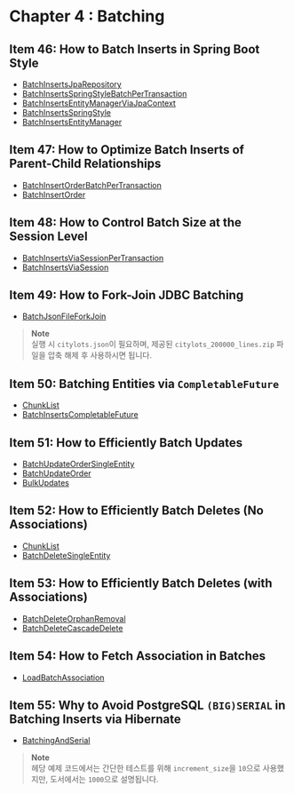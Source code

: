 # Chapter 4 : Batching

## Item 46: How to Batch Inserts in Spring Boot Style
- [BatchInsertsJpaRepository](BatchInsertsJpaRepository)
- [BatchInsertsSpringStyleBatchPerTransaction](BatchInsertsSpringStyleBatchPerTransaction)
- [BatchInsertsEntityManagerViaJpaContext](BatchInsertsEntityManagerViaJpaContext)
- [BatchInsertsSpringStyle](BatchInsertsSpringStyle)
- [BatchInsertsEntityManager](BatchInsertsEntityManager)

## Item 47: How to Optimize Batch Inserts of Parent-Child Relationships
- [BatchInsertOrderBatchPerTransaction](BatchInsertOrderBatchPerTransaction)
- [BatchInsertOrder](BatchInsertOrder)

## Item 48: How to Control Batch Size at the Session Level
- [BatchInsertsViaSessionPerTransaction](BatchInsertsViaSessionPerTransaction)
- [BatchInsertsViaSession](BatchInsertsViaSession)

## Item 49: How to Fork-Join JDBC Batching
- [BatchJsonFileForkJoin](BatchJsonFileForkJoin)
> **Note**  
> 실행 시 `citylots.json`이 필요하며, 제공된 `citylots_200000_lines.zip` 파일을 압축 해제 후 사용하시면 됩니다. 

## Item 50: Batching Entities via `CompletableFuture`
- [ChunkList](ChunkList)
- [BatchInsertsCompletableFuture](BatchInsertsCompletableFuture)

## Item 51: How to Efficiently Batch Updates
- [BatchUpdateOrderSingleEntity](BatchUpdateOrderSingleEntity)
- [BatchUpdateOrder](BatchUpdateOrder)
- [BulkUpdates](BulkUpdates)

## Item 52: How to Efficiently Batch Deletes (No Associations)
- [ChunkList](ChunkList)
- [BatchDeleteSingleEntity](BatchDeleteSingleEntity)

## Item 53: How to Efficiently Batch Deletes (with Associations)
- [BatchDeleteOrphanRemoval](BatchDeleteOrphanRemoval)
- [BatchDeleteCascadeDelete](BatchDeleteCascadeDelete)

## Item 54: How to Fetch Association in Batches
- [LoadBatchAssociation](LoadBatchAssociation)

## Item 55: Why to Avoid PostgreSQL `(BIG)SERIAL` in Batching Inserts via Hibernate
- [BatchingAndSerial](BatchingAndSerial)
> **Note**  
> 헤당 예제 코드에서는 간단한 테스트를 위해 `increment_size`을 `10`으로 사용했지만, 도서에서는 `1000`으로 설명됩니다. 
